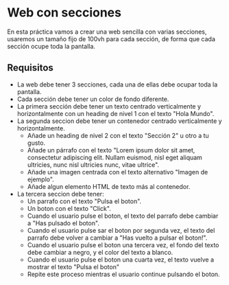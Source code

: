 # Web con secciones

En esta práctica vamos a crear una web sencilla con varias secciones, usaremos un tamaño fijo de 100vh para cada sección, de forma que cada sección ocupe toda la pantalla.

## Requisitos

- La web debe tener 3 secciones, cada una de ellas debe ocupar toda la pantalla.
- Cada sección debe tener un color de fondo diferente.
- La primera sección debe tener un texto centrado verticalmente y horizontalmente con un heading de nivel 1 con el texto "Hola Mundo".
- La segunda seccion debe tener un contenedor centrado verticalmente y horizontalmente.
  - Añade un heading de nivel 2 con el texto "Sección 2" u otro a tu gusto.
  - Añade un párrafo con el texto "Lorem ipsum dolor sit amet, consectetur adipiscing elit. Nullam euismod, nisl eget aliquam ultricies, nunc nisl ultricies nunc, vitae ultrice".
  - Añade una imagen centrada con el texto alternativo "Imagen de ejemplo".
  - Añade algun elemento HTML de texto más al contenedor.
- La tercera seccion debe tener:
  - Un parrafo con el texto "Pulsa el boton".
  - Un boton con el texto "Click".
  - Cuando el usuario pulse el boton, el texto del parrafo debe cambiar a "Has pulsado el boton".
  - Cuando el usuario pulse sar el boton por segunda vez, el texto del parrafo debe volver a cambiar a "Has vuelto a pulsar el boton!".
  - Cuando el usuario pulse el boton una tercera vez, el fondo del texto debe cambiar a negro, y el color del texto a blanco.
  - Cuando el usuario pulse el boton una cuarta vez, el texto vuelve a mostrar el texto "Pulsa el boton"
  - Repite este proceso mientras el usuario continue pulsando el boton.